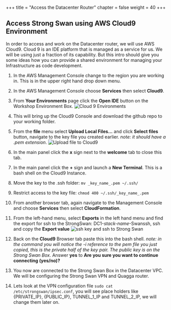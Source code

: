 +++
title = "Access the Datacenter Router"
chapter = false
weight = 40
+++

## Access Strong Swan using AWS Cloud9 Environment

In order to access and work on the Datacenter router, we will use AWS Cloud9. Cloud 9 is an IDE platform that is managed as a service for us. We will be using just a fraction of its capability. But this intro should give you some ideas how you can provide a shared environment for managing your Infrastructure as code development.

1. In the AWS Management Console change to the region you are working in. This is in the upper right hand drop down menu.

1. In the AWS Management Console choose **Services** then select **Cloud9**.

1. From **Your Environments** page click the **Open IDE** button on the Workshop Environment Box.
![Cloud 9 Environments](/images/cloud9-environments.png)

1. This will bring up the Cloud9 Console and download the github repo to your working folder.

1. From the **file** menu select **Upload Local Files...** and click **Select files** button, navigate to the key file you created earlier. _note: it should have a .pem extension_.
   ![Upload file to Cloud9](/images/cloud9-uploadfile.png)

1. In the main panel click the **x** sign next to the **welcome** tab to close this tab.

1. In the main panel click the **+** sign and launch a **New Terminal**. This is a bash shell on the Cloud9 Instance.

1. Move the key to the .ssh folder: `mv _key_name_.pem ~/.ssh/`

1. Restrict access to the key file: `chmod 400 ~/.ssh/_key_name_.pem`

1. From another browser tab, again navigate to the Management Console and choose **Services** then select **CloudFormation**.

1. From the left-hand menu, select **Exports** in the left hand menu and find the export for ssh to the StrongSwan: DC1-_stack-name_-Swanssh, ssh and copy the **Export value**
   ![ssh key and ssh to Strong Swan](/images/cloudformation-csrssh.png)

1. Back on the **Cloud9** Browser tab paste this into the bash shell. _note: in the command you will notice the -i reference to the pem file you just copied, this is the private half of the key pair. The public key is on the Strong Swan Box_. Answer **yes** to **Are you sure you want to continue connecting (yes/no)?**

1. You now are connected to the Strong Swan Box in the Datacenter VPC. We will be configuring the Strong Swan VPN and Quagga router.

1. Lets look at the VPN configuration file ``sudo cat /etc/strongswan/ipsec.conf``, you will see place holders like {PRIVATE_IP}, {PUBLIC_IP}, TUNNEL_1_IP and TUNNEL_2_IP, we will change them later on.
